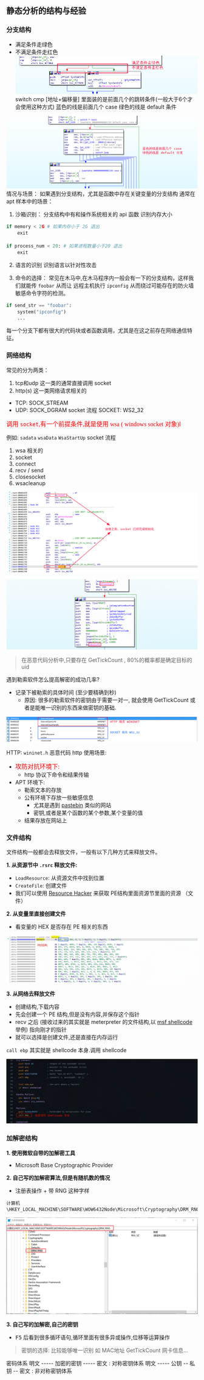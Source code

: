 
## 静态分析的结构与经验

### 分支结构
+ 满足条件走绿色
+ 不满足条件走红色
![alt](./6.assets/2022-09-01_20-37.png)
switch
cmp [地址+偏移量] 里面装的是前面几个的跳转条件(一般大于6个才会使用这种方式)
蓝色的线是前面几个 case
绿色的线是 default 条件

![alt](./6.assets/2022-09-01_20-59.png)
情况与场景：
如果遇到分支结构，尤其是函数中存在关键变量的分支结构
通常在 apt 样本中的场景：
1. 沙箱识别：
分支结构中有和操作系统相关的 api 函数
识别内存大小

```python
if memory < 2G # 如果内存小于 2G 退出
	exit

if process_num < 20: # 如果进程数量小于20 退出
	exit
```
2. 语言的识别
识别语言以针对性攻击

3. 命令的选择：
常见在木马中,在木马程序内一般会有一下的分支结构，这样我们就能传 `foobar` 从而让 远程主机执行 `ipconfig` 从而绕过可能存在的防火墙敏感命令字符的检测。

```python
if send_str == "foobar":
	system("ipconfig")
	...

```

每一个分支下都有很大的代码块或者函数调用，尤其是在这之前存在网络通信特征。

### 网络结构
常见的分为两类：
1. tcp和udp 这一类的通常直接调用 socket
2. http(s) 这一类网络请求相关的
+ TCP: SOCK_STREAM
+ UDP: SOCK_DGRAM
socket 流程
SOCKET: WS2_32

<font color='red' face=Monaco size=3>调用 `socket`,有一个前提条件,就是使用 wsa ( windows socket 对象)l</font> 

例如: `sadata` `wsaData` `WsaStartUp`
socket 流程
1. wsa 相关的
2. socket
3. connect
4. recv / send
5. closesocket
6. wsacleanup

![alt](./6.assets/2022-09-01_21-49.png)

![alt](./6.assets/2022-09-01_21-50.png)
> 在恶意代码分析中,只要存在 GetTickCount , 80%的概率都是确定目标的 uid

遇到勒索软件怎么提高解密的成功几率?
- 记录下被勒索的具体时间 (至少要精确到秒)
  - 原因: 很多的勒索软件的密钥由于需要一对一, 就会使用 GetTickCount 或者是能唯一识别的东西来做密钥的基础.

![alt](./6.assets/2022-09-01_22-13.png)

HTTP: `wininet.h`
恶意代码 http 使用场景:

+ <font color='red' face=Monaco size=3>攻防对抗环境下:</font> 
	+ http 协议下命令和结果传输
+ APT 环境下:
	+ 勒索文本的存放
	+ 公有环境下存放一些敏感信息
		+ 尤其是遇到 [pastebin](https://pastebin.com/) 类似的网站
		+ 密钥,或者是某个函数的某个参数,某个变量的值
	+ 结果存放在网站上



### 文件结构

文件结构一般都会去释放文件，一般有以下几种方式来释放文件。

**1. 从资源节中 `.rsrc` 释放文件:**
+ `LoadResource`: 从资源文件中找到位置
+ `CreateFile`: 创建文件
+ 我们可以使用 [Resource Hacker](https://resource-hacker.en.softonic.com/?ex=DINS-162.0) 来获取 PE结构里面资源节里面的资源 （文件）

**2. 从变量里直接创建文件**
+ 看变量的 HEX 是否存在 PE 相关的东西

![alt](./6.assets/2022-09-01_22-56.png)

**3. 从网络去释放文件**
+ 创建结构,下载内容
+ 先会创建一个 PE 结构,但是没有内容,并保存这个指针
+ recv 之后 (接收过来的其实就是 meterpreter 的文件结构,以 [msf shellcode](https://github.com/rapid7/metasploit-framework/blob/master/external/source/shellcode/windows/x86/src/block/block_reverse_tcp.asm) 举例) 指向刚才的指针
+ 就可以选择是创建文件,还是直接在内存运行

`call ebp` 其实就是 shellcode  本身.调用 shellcode

![alt](./6.assets/2022-09-01_23-41.png)



### 加解密结构

**1. 使用微软自带的加解密工具**
+ Microsoft Base Cryptographic Provider

**2. 自己写的加解密算法,但是有随机数的情况**
+ 注册表操作 + 带 RNG 这种字样
	
```shell
计算机\HKEY_LOCAL_MACHINE\SOFTWARE\WOW6432Node\Microsoft\Cryptography\DRM_RNG
```
![Snipaste_20220418_193050.png](./6.assets/a686699f6642bd728d02833680eebb9a.png)


**3. 自己写的加解密,自己的密钥**
+ <kbd>F5</kbd> 后看到很多循环语句,循环里面有很多异或操作,位移等运算操作

> 密钥的选择: 比较能够唯一识别 如 MAC地址 GetTickCount 网卡信息...


密码体系
明文 ----- 加密的密钥 ----- 密文 : 对称密钥体系
明文 ----- 公钥 -- 私钥 --  密文  : 非对称密钥体系


